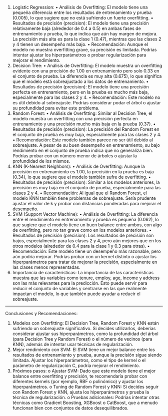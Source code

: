 1. Logistic Regression:
•	Análisis de Overfitting: El modelo tiene una pequeña diferencia entre los resultados de entrenamiento y prueba (0.005), lo que sugiere que no está sufriendo un fuerte overfitting.
•	Resultados de precisión (precision): El modelo tiene una precisión relativamente baja (alrededor de 0.4 a 0.5) en ambas fases de entrenamiento y prueba, lo que indica que aún hay margen de mejora. La precisión más alta es para la clase 1 (0.47), mientras que las clases 2 y 4 tienen un desempeño más bajo.
•	Recomendación: Aunque el modelo no muestra overfitting grave, su precisión es limitada. Podrías intentar ajustar los hiperparámetros o probar regularización para mejorar el rendimiento.
2. Decision Tree:
•	Análisis de Overfitting: El modelo muestra un overfitting evidente con una precisión de 1.00 en entrenamiento pero solo 0.33 en el conjunto de prueba. La diferencia es muy alta (0.675), lo que significa que el modelo está sobreajustado a los datos de entrenamiento.
•	Resultados de precisión (precision): El modelo tiene una precisión perfecta en entrenamiento, pero en la prueba es mucho más baja, especialmente para las clases 2 y 4.
•	Recomendación: Este modelo no es útil debido al sobreajuste. Podrías considerar podar el árbol o ajustar su profundidad para evitar este problema.
3. Random Forest:
•	Análisis de Overfitting: Similar al Decision Tree, el modelo muestra un overfitting con una precisión perfecta en entrenamiento y una precisión mucho más baja en la prueba (0.37).
•	Resultados de precisión (precision): La precisión del Random Forest en el conjunto de prueba es muy baja, especialmente para las clases 2 y 4.
•	Recomendación: Este modelo también parece no ser útil debido al sobreajuste. A pesar de su buen desempeño en entrenamiento, su bajo rendimiento en el conjunto de prueba indica que no generaliza bien. Podrías probar con un número menor de árboles o ajustar la profundidad de los mismos.
4. KNN (K-Nearest Neighbors):
•	Análisis de Overfitting: Aunque la precisión en entrenamiento es 1.00, la precisión en la prueba es baja (0.34), lo que sugiere que el modelo también sufre de overfitting.
•	Resultados de precisión (precision): Similar a los modelos anteriores, la precisión es muy baja en el conjunto de prueba, especialmente para las clases 2 y 4.
•	Recomendación: Al igual que el Random Forest, el modelo KNN también tiene problemas de sobreajuste. Sería prudente ajustar el valor de k y probar con distancias ponderadas para mejorar el desempeño.
5. SVM (Support Vector Machine):
•	Análisis de Overfitting: La diferencia entre el rendimiento en entrenamiento y prueba es pequeña (0.062), lo que sugiere que el modelo tiene un buen balance entre ambos, con algo de overfitting, pero no tan grave como en los modelos anteriores.
•	Resultados de precisión (precision): Los resultados de precisión son bajos, especialmente para las clases 2 y 4, pero aún mejores que en los otros modelos (alrededor de 0.4 para la clase 1 y 0.3 para otras).
•	Recomendación: Este modelo tiene un desempeño más razonable, pero aún podría mejorar. Podrías probar con un kernel distinto o ajustar los hiperparámetros para tratar de mejorar la precisión, especialmente en las clases menos representadas.
6. Importancia de características:
La importancia de las características muestra que las variables como tenure, employ, age, income y address son las más relevantes para la predicción. Esto puede servir para reducir el conjunto de variables y centrarse en las que realmente impactan el modelo, lo que también puede ayudar a reducir el sobreajuste.
________________________________________
Conclusiones y Recomendaciones:
1.	Modelos con Overfitting: El Decision Tree, Random Forest y KNN están sufriendo un sobreajuste significativo. Si decides utilizarlos, deberías considerar ajustar sus hiperparámetros, como la profundidad del árbol (para Decision Tree y Random Forest) o el número de vecinos (para KNN), además de intentar usar técnicas de regularización.
2.	Mejor rendimiento con SVM: El SVM tiene un mejor balance entre los resultados de entrenamiento y prueba, aunque la precisión sigue siendo limitada. Ajustar los hiperparámetros, como el tipo de kernel o el parámetro de regularización C, podría mejorar el rendimiento.
3.	Próximos pasos:
o	Ajustar SVM: Dado que este modelo tiene el mejor balance entre overfitting y precisión, te recomendaría probar con diferentes kernels (por ejemplo, RBF o polinómico) y ajustar los hiperparámetros.
o	Tuning de Random Forest y KNN: Si decides seguir con Random Forest y KNN, ajusta los hiperparámetros y prueba la técnica de regularización.
o	Pruebas adicionales: Podrías intentar otras técnicas como Gradient Boosting, XGBoost o CatBoost, que a menudo funcionan bien con conjuntos de datos desequilibrados.
